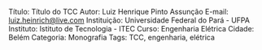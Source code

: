 Título: Título do TCC
Autor: Luiz Henrique Pinto Assunção
E-mail: luiz.heinrich@live.com
Instituição: Universidade Federal do Pará - UFPA
Instituto: Istituto de Tecnologia - ITEC
Curso: Engenharia Elétrica
Cidade: Belém
Categoria: Monografia
Tags: TCC, engenharia, elétrica
